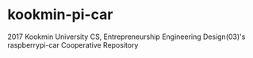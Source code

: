 # kookmin-pi-car
2017 Kookmin University CS, Entrepreneurship Engineering Design(03)'s raspberrypi-car Cooperative Repository 
